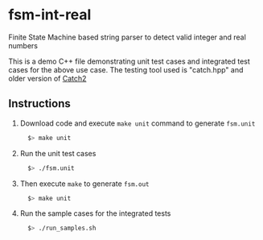 # fsm-int-real
Finite State Machine based string parser to detect valid integer and real numbers

This is a demo C++ file demonstrating unit test cases and integrated test cases for the above use case. The testing tool used is "catch.hpp" and older version of [Catch2](https://github.com/catchorg/Catch2)

## Instructions
1. Download code and execute `make unit` command to generate `fsm.unit`
    ```bash
      $> make unit
    ```
2. Run the unit test cases 
    ```bash
      $> ./fsm.unit
    ```
3. Then execute `make` to generate `fsm.out`
    ```bash
      $> make unit
    ```
4. Run the sample cases for the integrated tests
    ```bash
      $> ./run_samples.sh
    ```
